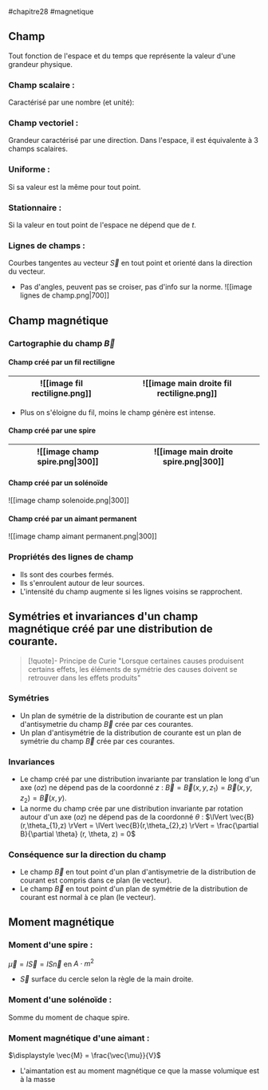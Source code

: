 #chapitre28 #magnetique
## Champ  
Tout fonction de l'espace et du temps que représente la valeur d'une grandeur physique.
### Champ scalaire :
Caractérisé par une nombre (et unité):
### Champ vectoriel :
Grandeur caractérisé par une direction. Dans l'espace, il est équivalente à 3 champs scalaires.
### Uniforme :
Si sa valeur est la même pour tout point.
### Stationnaire : 
Si la valeur en tout point de l'espace ne dépend que de $t$.
### Lignes de champs :
Courbes tangentes au vecteur $\vec{S}$ en tout point et orienté dans la direction du vecteur.
- Pas d'angles, peuvent pas se croiser, pas d'info sur la norme.
![[image lignes de champ.png|700]]

## Champ magnétique 
### Cartographie du champ $\vec{B}$
#### Champ créé par un fil rectiligne 

| ![[image fil rectiligne.png]] | ![[image main droite fil rectiligne.png]] |
| ------------------------------------ | ------------------------------------ |
- Plus on s'éloigne du fil, moins le champ génère est intense.
#### Champ créé par une spire

| ![[image champ spire.png\|300]] | ![[image main droite spire.png\|300]] |
| ------------------------------- | ------------------------------------- |

#### Champ créé par un solénoïde
![[image champ solenoide.png|300]]
#### Champ créé par un aimant permanent
![[image champ aimant permanent.png|300]]
### Propriétés des lignes de champ
- Ils sont des courbes fermés.
- Ils s'enroulent autour de leur sources.
- L'intensité du champ augmente si les lignes voisins se rapprochent.

## Symétries et invariances d'un champ magnétique créé par une distribution de courante. 
> [!quote]- Principe de Curie
> "Lorsque certaines causes produisent certains effets, les éléments de symétrie des causes doivent se retrouver dans les effets produits"
### Symétries 
- Un plan de symétrie de la distribution de courante est un plan d'antisymetrie du champ $\vec{B}$ crée par ces courantes.
- Un plan d'antisymétrie de la distribution de courante est un plan de symétrie du champ $\vec{B}$ crée par ces courantes.
### Invariances
- Le champ créé par une distribution invariante par translation le long d'un axe $(oz)$ ne dépend pas de la coordonné $z$ : $\vec{B}=\vec{B}(x,y,z_{1})=\vec{B}(x,y,z_{2})=\vec{B}(x,y)$. 
- La norme du champ crée par une distribution invariante par rotation autour d'un axe $(oz)$ ne dépend pas de la coordonné $\theta$ : $\lVert \vec{B}(r,\theta_{1},z) \rVert = \lVert \vec{B}(r,\theta_{2},z) \rVert =  \frac{\partial B}{\partial \theta} (r, \theta, z) = 0$ 
### Conséquence sur la direction du champ 
- Le champ $\vec{B}$ en tout point d'un plan d'antisymetrie de la distribution de courant est compris dans ce plan (le vecteur).
- Le champ $\vec{B}$ en tout point d'un plan de symétrie de la distribution de courant est normal à ce plan (le vecteur).

## Moment magnétique 
### Moment d'une spire : 
$\vec{\mu}=I \vec{S}=IS \vec{n}$ en $A \cdot m^{2}$
- $\vec{S}$ surface du cercle selon la règle de la main droite. 
### Moment d'une solénoïde :
Somme du moment de chaque spire.
### Moment magnétique d'une aimant :
$\displaystyle \vec{M} = \frac{\vec{\mu}}{V}$ 
- L'aimantation est au moment magnétique ce que la masse volumique est à la masse 